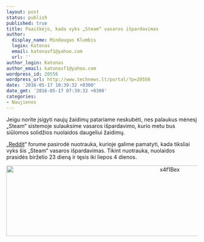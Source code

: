 ```yaml
---
layout: post
status: publish
published: true
title: Paaiškėjo, kada vyks „Steam“ vasaros išpardavimas
author:
  display_name: Mindaugas Klumbis
  login: Katonas
  email: katonasf1@yahoo.com
  url: ''
author_login: Katonas
author_email: katonasf1@yahoo.com
wordpress_id: 20556
wordpress_url: http://www.technews.lt/portal/?p=20556
date: '2016-05-17 10:39:32 +0300'
date_gmt: '2016-05-17 07:39:32 +0300'
categories:
- Naujienos
---
```

<p>Jeigu norite įsigyti naujų žaidimų patariame neskubėti, nes palaukus mėnesį „Steam“ sistemoje sulauksime vasaros išpardavimo, kurio metu bus siūlomos solidžios nuolaidos daugeliui žaidimų.</p>
<p>„<a href="https://www.reddit.com/r/Steam/comments/4jk4b8/steam_summer_sale_starts_on_june_23_and_ends_on/">Reddit</a>“ forume pasirodė nuotrauka, kurioje galime pamatyti, kada tiksliai vyks šis „Steam“ vasaros išpardavimas. Tikint nuotrauka, nuolaidos prasidės birželio 23 dieną ir tęsis iki liepos 4 dienos.</p>
<p style="text-align: center"><a href="http://www.technews.lt/portal/wp-content/uploads/2016/05/x4f1Bex.png"><img class="alignnone wp-image-20557 size-full" src="http://www.technews.lt/portal/wp-content/uploads/2016/05/x4f1Bex.png" alt="x4f1Bex" width="845" height="186" /></a></p>
